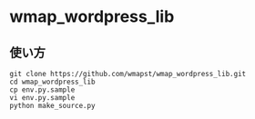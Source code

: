 # wmap_wordpress_lib

## 使い方
```
git clone https://github.com/wmapst/wmap_wordpress_lib.git
cd wmap_wordpress_lib
cp env.py.sample
vi env.py.sample
python make_source.py
```